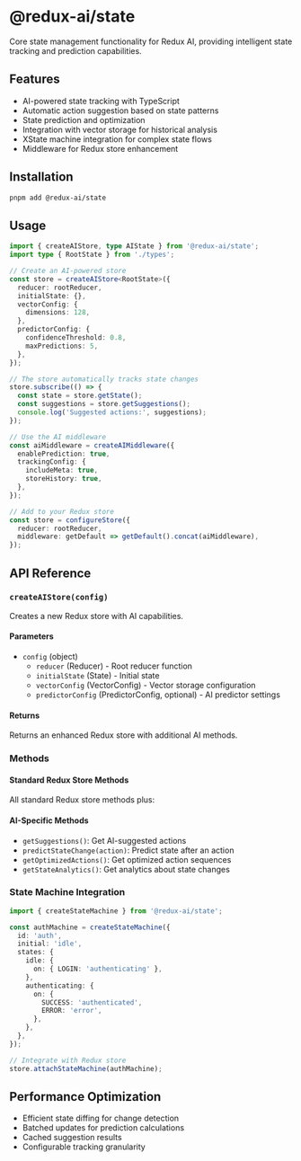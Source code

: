 # @redux-ai/state

Core state management functionality for Redux AI, providing intelligent state tracking and prediction capabilities.

## Features

- AI-powered state tracking with TypeScript
- Automatic action suggestion based on state patterns
- State prediction and optimization
- Integration with vector storage for historical analysis
- XState machine integration for complex state flows
- Middleware for Redux store enhancement

## Installation

```bash
pnpm add @redux-ai/state
```

## Usage

```typescript
import { createAIStore, type AIState } from '@redux-ai/state';
import type { RootState } from './types';

// Create an AI-powered store
const store = createAIStore<RootState>({
  reducer: rootReducer,
  initialState: {},
  vectorConfig: {
    dimensions: 128,
  },
  predictorConfig: {
    confidenceThreshold: 0.8,
    maxPredictions: 5,
  },
});

// The store automatically tracks state changes
store.subscribe(() => {
  const state = store.getState();
  const suggestions = store.getSuggestions();
  console.log('Suggested actions:', suggestions);
});

// Use the AI middleware
const aiMiddleware = createAIMiddleware({
  enablePrediction: true,
  trackingConfig: {
    includeMeta: true,
    storeHistory: true,
  },
});

// Add to your Redux store
const store = configureStore({
  reducer: rootReducer,
  middleware: getDefault => getDefault().concat(aiMiddleware),
});
```

## API Reference

### `createAIStore(config)`

Creates a new Redux store with AI capabilities.

#### Parameters

- `config` (object)
  - `reducer` (Reducer) - Root reducer function
  - `initialState` (State) - Initial state
  - `vectorConfig` (VectorConfig) - Vector storage configuration
  - `predictorConfig` (PredictorConfig, optional) - AI predictor settings

#### Returns

Returns an enhanced Redux store with additional AI methods.

### Methods

#### Standard Redux Store Methods

All standard Redux store methods plus:

#### AI-Specific Methods

- `getSuggestions()`: Get AI-suggested actions
- `predictStateChange(action)`: Predict state after an action
- `getOptimizedActions()`: Get optimized action sequences
- `getStateAnalytics()`: Get analytics about state changes

### State Machine Integration

```typescript
import { createStateMachine } from '@redux-ai/state';

const authMachine = createStateMachine({
  id: 'auth',
  initial: 'idle',
  states: {
    idle: {
      on: { LOGIN: 'authenticating' },
    },
    authenticating: {
      on: {
        SUCCESS: 'authenticated',
        ERROR: 'error',
      },
    },
  },
});

// Integrate with Redux store
store.attachStateMachine(authMachine);
```

## Performance Optimization

- Efficient state diffing for change detection
- Batched updates for prediction calculations
- Cached suggestion results
- Configurable tracking granularity
